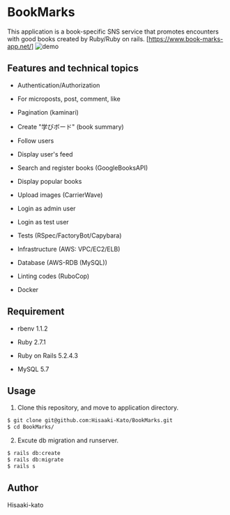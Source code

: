 # BookMarks
This application is a book-specific SNS service that promotes encounters with good books created by Ruby/Ruby on rails.
[https://www.book-marks-app.net/]
![demo](https://raw.github.com/wiki/Hisaaki-Kato/BookMarks/images/screenshot.png)

## Features and technical topics

* Authentication/Authorization

* For microposts, post, comment, like

* Pagination (kaminari)

* Create "学びボード" (book summary)

* Follow users

* Display user's feed

* Search and register books (GoogleBooksAPI)

* Display popular books

* Upload images (CarrierWave)

* Login as admin user

* Login as test user

* Tests (RSpec/FactoryBot/Capybara)

* Infrastructure (AWS: VPC/EC2/ELB)

* Database (AWS-RDB (MySQL))

* Linting codes (RuboCop)

* Docker

## Requirement

* rbenv 1.1.2

* Ruby 2.7.1

* Ruby on Rails 5.2.4.3

* MySQL 5.7

## Usage

1. Clone this repository, and move to application directory.
```bash
$ git clone git@github.com:Hisaaki-Kato/BookMarks.git
$ cd BookMarks/
```

2. Excute db migration and runserver.
```bash
$ rails db:create
$ rails db:migrate
$ rails s
```
## Author
Hisaaki-kato